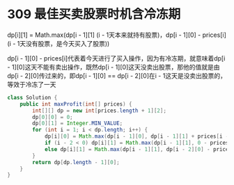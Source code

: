 # 309 最佳买卖股票时机含冷冻期

dp[i][1] = Math.max(dp[i - 1][1] (i - 1天本来就持有股票)，dp[i - 1][0] - prices[i] (i - 1天没有股票，是今天买入了股票))

dp[i - 1][0] - prices[i]代表着今天进行了买入操作，因为有冷冻期，就意味着dp[i - 1][0]这天不能有卖出操作，既然dp[i - 1][0]这天没卖出股票，那他的值就是由dp[i - 2][0]传过来的，即dp[i - 1][0] == dp[i - 2][0]在i - 1这天是没卖出股票的，等效于冷冻了一天

```java
class Solution {
    public int maxProfit(int[] prices) {
        int[][] dp = new int[prices.length + 1][2];
        dp[0][0] = 0;
        dp[0][1] = Integer.MIN_VALUE;
        for (int i = 1; i < dp.length; i++) {
            dp[i][0] = Math.max(dp[i - 1][0], dp[i - 1][1] + prices[i - 1]);
            if (i - 2 < 0) dp[i][1] = Math.max(dp[i - 1][1], 0 - prices[i - 1]);
            else dp[i][1] = Math.max(dp[i - 1][1], dp[i - 2][0] - prices[i - 1]);
        }
        return dp[dp.length - 1][0];
    }
}
```
